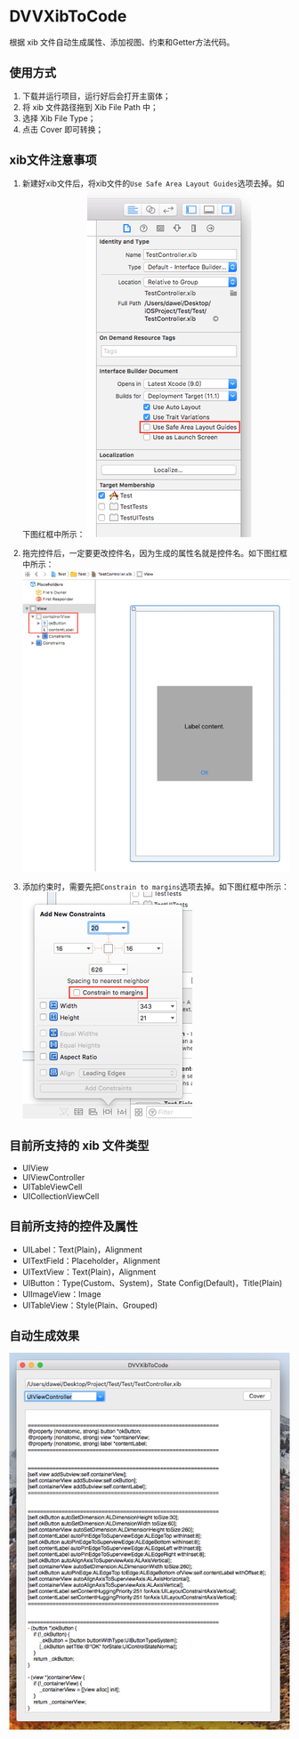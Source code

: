 DVVXibToCode
===========
根据 xib 文件自动生成属性、添加视图、约束和Getter方法代码。

使用方式
-------
1. 下载并运行项目，运行好后会打开主窗体；
2. 将 xib 文件路径拖到 Xib File Path 中；
3. 选择 Xib File Type；
4. 点击 Cover 即可转换；


xib文件注意事项
-------------
1. 新建好xib文件后，将xib文件的`Use Safe Area Layout Guides`选项去掉。如下图红框中所示：
![Uncheck Use Safe Area Layout Guides.png](https://raw.githubusercontent.com/devdawei/DVVXibToCode/master/DocLinkImg/Uncheck_Use_Safe_Area_Layout_Guides.png)

2. 拖完控件后，一定要更改控件名，因为生成的属性名就是控件名。如下图红框中所示：
![Change_control_name.png](https://raw.githubusercontent.com/devdawei/DVVXibToCode/master/DocLinkImg/Change_control_name.png)

3. 添加约束时，需要先把`Constrain to margins`选项去掉。如下图红框中所示：
![Uncheck Constrain to margins.png](https://raw.githubusercontent.com/devdawei/DVVXibToCode/master/DocLinkImg/Uncheck_Constrain_to_margins.png)

目前所支持的 xib 文件类型
---------------------
- UIView
- UIViewController
- UITableViewCell
- UICollectionViewCell

目前所支持的控件及属性
------------------
- UILabel：Text(Plain)，Alignment
- UITextField：Placeholder，Alignment
- UITextView：Text(Plain)，Alignment
- UIButton：Type(Custom、System)，State Config(Default)，Title(Plain)
- UIImageView：Image
- UITableView：Style(Plain、Grouped)

自动生成效果
----------
![DVVXibToCode.png](https://raw.githubusercontent.com/devdawei/DVVXibToCode/master/DocLinkImg/DVVXibToCode.png)
